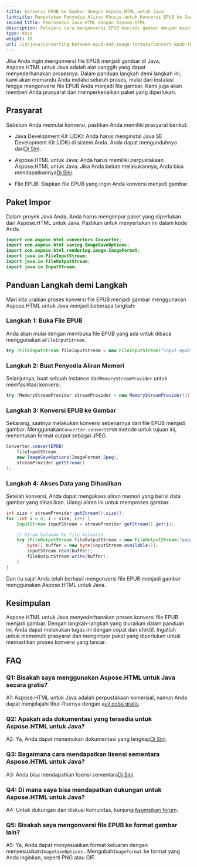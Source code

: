 ```yaml
---
title: Konversi EPUB ke Gambar dengan Aspose.HTML untuk Java
linktitle: Menentukan Penyedia Aliran Khusus untuk Konversi EPUB ke Gambar
second_title: Pemrosesan Java HTML dengan Aspose.HTML
description: Pelajari cara mengonversi EPUB menjadi gambar dengan Aspose.HTML untuk Java. Panduan langkah demi langkah untuk konversi yang lancar.
type: docs
weight: 15
url: /id/java/converting-between-epub-and-image-formats/convert-epub-to-image-specify-custom-stream-provider/
---
```

Jika Anda ingin mengonversi file EPUB menjadi gambar di Java, Aspose.HTML untuk Java adalah alat canggih yang dapat menyederhanakan prosesnya. Dalam panduan langkah demi langkah ini, kami akan memandu Anda melalui seluruh proses, mulai dari instalasi hingga mengonversi file EPUB Anda menjadi file gambar. Kami juga akan memberi Anda prasyarat dan memperkenalkan paket yang diperlukan.

## Prasyarat

Sebelum Anda memulai konversi, pastikan Anda memiliki prasyarat berikut:

- Java Development Kit (JDK): Anda harus menginstal Java SE Development Kit (JDK) di sistem Anda. Anda dapat mengunduhnya dari[Di Sini](https://www.oracle.com/java/technologies/javase-downloads.html).

-  Aspose.HTML untuk Java: Anda harus memiliki perpustakaan Aspose.HTML untuk Java. Jika Anda belum melakukannya, Anda bisa mendapatkannya[Di Sini](https://releases.aspose.com/html/java/).

- File EPUB: Siapkan file EPUB yang ingin Anda konversi menjadi gambar.

## Paket Impor

Dalam proyek Java Anda, Anda harus mengimpor paket yang diperlukan dari Aspose.HTML untuk Java. Pastikan untuk menyertakan ini dalam kode Anda.

```java
import com.aspose.html.converters.Converter;
import com.aspose.html.saving.ImageSaveOptions;
import com.aspose.html.rendering.image.ImageFormat;
import java.io.FileInputStream;
import java.io.FileOutputStream;
import java.io.InputStream;
```

## Panduan Langkah demi Langkah

Mari kita uraikan proses konversi file EPUB menjadi gambar menggunakan Aspose.HTML untuk Java menjadi beberapa langkah:

### Langkah 1: Buka File EPUB

 Anda akan mulai dengan membuka file EPUB yang ada untuk dibaca menggunakan a`FileInputStream`.

```java
try (FileInputStream fileInputStream = new FileInputStream("input.epub")) {
```

### Langkah 2: Buat Penyedia Aliran Memori

 Selanjutnya, buat sebuah instance dari`MemoryStreamProvider` untuk memfasilitasi konversi.

```java
try (MemoryStreamProvider streamProvider = new MemoryStreamProvider()) {
```

### Langkah 3: Konversi EPUB ke Gambar

 Sekarang, saatnya melakukan konversi sebenarnya dari file EPUB menjadi gambar. Menggunakan`Converter.convertEPUB` metode untuk tujuan ini, menentukan format output sebagai JPEG.

```java
Converter.convertEPUB(
    fileInputStream,
    new ImageSaveOptions(ImageFormat.Jpeg),
    streamProvider.getStream()
);
```

### Langkah 4: Akses Data yang Dihasilkan

Setelah konversi, Anda dapat mengakses aliran memori yang berisi data gambar yang dihasilkan. Ulangi aliran ini untuk memproses gambar.

```java
int size = streamProvider.getStream().size();
for (int i = 0; i < size; i++) {
    InputStream inputStream = streamProvider.getStream().get(i);

    // Siram halaman ke file keluaran
    try (FileOutputStream fileOutputStream = new FileOutputStream("page_" + (i + 1) + ".jpg")) {
        byte[] buffer = new byte[inputStream.available()];
        inputStream.read(buffer);
        fileOutputStream.write(buffer);
    }
}
```

Dan itu saja! Anda telah berhasil mengonversi file EPUB menjadi gambar menggunakan Aspose.HTML untuk Java.

## Kesimpulan

Aspose.HTML untuk Java menyederhanakan proses konversi file EPUB menjadi gambar. Dengan langkah-langkah yang diuraikan dalam panduan ini, Anda dapat melakukan tugas ini dengan cepat dan efektif. Ingatlah untuk memenuhi prasyarat dan mengimpor paket yang diperlukan untuk memastikan proses konversi yang lancar.

## FAQ

### Q1: Bisakah saya menggunakan Aspose.HTML untuk Java secara gratis?

 A1: Aspose.HTML untuk Java adalah perpustakaan komersial, namun Anda dapat menjelajahi fitur-fiturnya dengan a[uji coba gratis](https://releases.aspose.com/html/java).

### Q2: Apakah ada dokumentasi yang tersedia untuk Aspose.HTML untuk Java?

 A2: Ya, Anda dapat menemukan dokumentasi yang lengkap[Di Sini](https://reference.aspose.com/html/java/).

### Q3: Bagaimana cara mendapatkan lisensi sementara Aspose.HTML untuk Java?

 A3: Anda bisa mendapatkan lisensi sementara[Di Sini](https://purchase.aspose.com/temporary-license/).

### Q4: Di mana saya bisa mendapatkan dukungan untuk Aspose.HTML untuk Java?

 A4: Untuk dukungan dan diskusi komunitas, kunjungi[Asumsikan forum](https://forum.aspose.com/).

### Q5: Bisakah saya mengonversi file EPUB ke format gambar lain?

 A5: Ya, Anda dapat menyesuaikan format keluaran dengan menyesuaikan`ImageSaveOptions` . Mengubah`ImageFormat` ke format yang Anda inginkan, seperti PNG atau GIF.